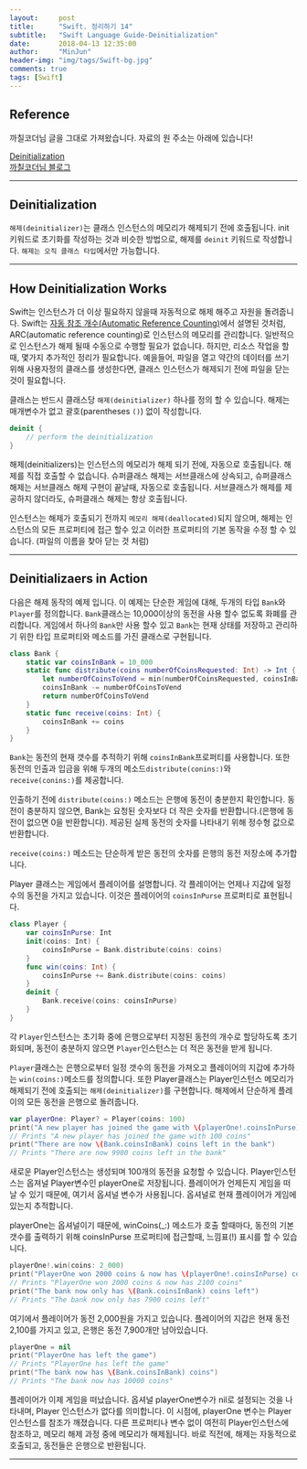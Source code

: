 ```yaml
---
layout:     post
title:      "Swift. 정리하기 14"
subtitle:   "Swift Language Guide-Deinitialization"
date:       2018-04-13 12:35:00
author:     "MinJun"
header-img: "img/tags/Swift-bg.jpg"
comments: true 
tags: [Swift]
---
```


## Reference 

까칠코더님 글을 그대로 가져왔습니다. 자료의 원 주소는 아래에 있습니다! 

[Deinitialization](https://developer.apple.com/library/content/documentation/Swift/Conceptual/Swift_Programming_Language/Deinitialization.html#//apple_ref/doc/uid/TP40014097-CH19-ID142)<br>
[까칠코더님 블로그](http://kka7.tistory.com/20?category=919617)

---

## Deinitialization

`해제(deinitializer)`는 클래스 인스턴스의 메모리가 해제되기 전에 호출됩니다. init 키워드로 초기화를 작성하는 것과 비슷한 방법으로, 해제를 `deinit` 키워드로 작성합니다. `해제는 오직 클래스 타입`에서만 가능합니다.

---

## How Deinitialization Works

Swift는 인스턴스가 더 이상 필요하지 않을때 자동적으로 해제 해주고 자원을 돌려줍니다. Swift는 [자동 참조 개수(Automatic Reference Counting)](https://developer.apple.com/library/content/documentation/Swift/Conceptual/Swift_Programming_Language/AutomaticReferenceCounting.html#//apple_ref/doc/uid/TP40014097-CH20-ID48)에서 설명된 것처럼, ARC(automatic reference counting)로 인스턴스의 메모리를 관리합니다. 일반적으로 인스턴스가 해제 될때 수동으로 수행할 필요가 없습니다. 하지만, 리소스 작업을 할때, 몇가지 추가적인 정리가 필요합니다. 예을들어, 파일을 열고 약간의 데이터를 쓰기 위해 사용자정의 클래스를 생성한다면, 클래스 인스턴스가 해제되기 전에 파일을 닫는 것이 필요합니다.

클래스는 반드시 클래스당 `해제(deinitializer)` 하나를 정의 할 수 있습니다. 해제는 매개변수가 없고 괄호(parentheses `()`) 없이 작성합니다.

```swift
deinit {
    // perform the deinitialization
}
```

해제(deinitializers)는 인스턴스의 메모리가 해제 되기 전에, 자동으로 호출됩니다. 해제를 직접 호출할 수 없습니다. 슈퍼클래스 해제는 서브클래스에 상속되고, 슈퍼클래스 해제는 서브클래스 해제 구현이 끝날때, 자동으로 호출됩니다. 서브클래스가 해제를 제공하지 않더라도, 슈퍼클래스 해제는 항상 호출됩니다.

인스턴스는 해제가 호출되기 전까지 `메모리 해제(deallocated)`되지 않으며, 해제는 인스턴스의 모든 프로퍼티에 접근 할수 있고 이러한 프로퍼티의 기본 동작을 수정 할 수 있습니다. (파일의 이름을 찾아 닫는 것 처럼)

---

## Deinitializaers in Action 

다음은 해제 동작의 예제 입니다. 이 예제는 단순한 게임에 대해, 두개의 타입 `Bank`와 `Player`를 정의합니다. `Bank`클래스는 10,000이상의 동전을 사용 할수 없도록 화폐를 관리합니다. 게임에서 하나의 `Bank`만 사용 할수 있고 `Bank`는 현재 상태를 저장하고 관리하기 위한 타입 프로퍼티와 메소드를 가진 클래스로 구현됩니다.

```swift
class Bank {
    static var coinsInBank = 10_000
    static func distribute(coins numberOfCoinsRequested: Int) -> Int {
        let numberOfCoinsToVend = min(numberOfCoinsRequested, coinsInBank)
        coinsInBank -= numberOfCoinsToVend
        return numberOfCoinsToVend
    }
    static func receive(coins: Int) {
        coinsInBank += coins
    }
}
```

`Bank`는 동전의 현재 갯수를 추적하기 위해 `coinsInBank`프로퍼티를 사용합니다. 또한 동전의 인출과 입금을 위해 두개의 메소드`distribute(conins:)`와 `receive(conins:)`를 제공합니다.

인출하기 전에 `distribute(coins:)` 메소드는 은행에 동전이 충분한지 확인합니다. 동전이 충분하지 않으면, Bank는 요청된 숫자보다 더 작은 숫자를 반환합니다.(은행에 동전이 없으면 0을 반환합니다). 제공된 실제 동전의 숫자를 나타내기 위해 정수형 값으로 반환합니다.

`receive(coins:)` 메소드는 단순하게 받은 동전의 숫자를 은행의 동전 저장소에 추가합니다.

Player 클래스는 게임에서 플레이어를 설명합니다. 각 플레이어는 언제나 지갑에 일정 수의 동전을 가지고 있습니다. 이것은 플레이어의 `coinsInPurse` 프로퍼티로 표현됩니다.

```swift
class Player {
    var coinsInPurse: Int
    init(coins: Int) {
        coinsInPurse = Bank.distribute(coins: coins)
    }
    func win(coins: Int) {
        coinsInPurse += Bank.distribute(coins: coins)
    }
    deinit {
        Bank.receive(coins: coinsInPurse)
    }
}
```

각 `Player`인스턴스는 초기화 중에 은행으로부터 지정된 동전의 개수로 할당하도록 초기화되며, 동전이 충분하지 않으면 `Player`인스턴스는 더 적은 동전을 받게 됩니다.

`Player`클래스는 은행으로부터 일정 갯수의 동전을 가져오고 플레이어의 지갑에 추가하는 `win(coins:)`메소드를 정의합니다. 또한 Player클래스는 Player인스턴스 메모리가 해제되기 전에 호출되는 `해제(deinitializer)`를 구현합니다. 해제에서 단순하게 플레이의 모든 동전을 은행으로 돌려줍니다.

```swift
var playerOne: Player? = Player(coins: 100)
print("A new player has joined the game with \(playerOne!.coinsInPurse) coins")
// Prints "A new player has joined the game with 100 coins"
print("There are now \(Bank.coinsInBank) coins left in the bank")
// Prints "There are now 9900 coins left in the bank"
```

새로운 Player인스턴스는 생성되며 100개의 동전을 요청할 수 있습니다. Player인스턴스는 옵져널 Player변수인 playerOne로 저장됩니다. 플레이어가 언제든지 게임을 떠날 수 있기 때문에, 여기서 옵셔널 변수가 사용됩니다. 옵셔널로 현재 플레이어가 게임에 있는지 추적합니다.

playerOne는 옵셔널이기 때문에, winCoins(_:) 메소드가 호출 할때마다, 동전의 기본 갯수를 출력하기 위해 coinsInPurse 프로퍼티에 접근할때, 느낌표(!) 표시를 할 수 있습니다.

```swift
playerOne!.win(coins: 2_000)
print("PlayerOne won 2000 coins & now has \(playerOne!.coinsInPurse) coins")
// Prints "PlayerOne won 2000 coins & now has 2100 coins"
print("The bank now only has \(Bank.coinsInBank) coins left")
// Prints "The bank now only has 7900 coins left"
```

여기에서 플레이어가 동전 2,000원을 가지고 있습니다. 플레이어의 지갑은 현재 동전 2,100를 가지고 있고, 은행은 동전 7,900개만 남아있습니다.

```swift
playerOne = nil
print("PlayerOne has left the game")
// Prints "PlayerOne has left the game"
print("The bank now has \(Bank.coinsInBank) coins")
// Prints "The bank now has 10000 coins"
```

플레이어가 이제 게임을 떠났습니다. 옵셔널 playerOne변수가 nil로 설정되는 것을 나타내며, Player 인스턴스가 없다를 의미합니다. 이 시점에, playerOne 변수는 Player 인스턴스를 참조가 깨졌습니다. 다른 프로퍼티나 변수 없이 여전히 Player인스턴스에 참조하고, 메모리 해제 과정 중에 메모리가 해제됩니다. 바로 직전에, 해제는 자동적으로 호출되고, 동전들은 은행으로 반환됩니다.



---

